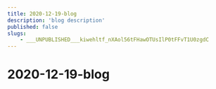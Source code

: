 ```yaml
---
title: 2020-12-19-blog
description: 'blog description'
published: false
slugs:
    - ___UNPUBLISHED___kiwehltf_nXAol56tFHawOTUsIlP0tFFvT1U0zgdC
---
```


# 2020-12-19-blog
